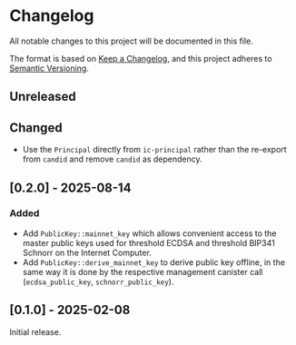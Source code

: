 # Changelog

All notable changes to this project will be documented in this file.

The format is based on [Keep a Changelog](https://keepachangelog.com/en/1.0.0/),
and this project adheres to [Semantic Versioning](https://semver.org/spec/v2.0.0.html).

## Unreleased

## Changed

- Use the `Principal` directly from `ic-principal` rather than the re-export from `candid` and remove `candid` as dependency.

## [0.2.0] - 2025-08-14

### Added

- Add `PublicKey::mainnet_key` which allows convenient access to the master public
  keys used for threshold ECDSA and threshold BIP341 Schnorr on the Internet Computer.
- Add `PublicKey::derive_mainnet_key` to derive public key offline, in the same way it is done by the respective management canister call (`ecdsa_public_key`, `schnorr_public_key`).

## [0.1.0] - 2025-02-08

Initial release.
